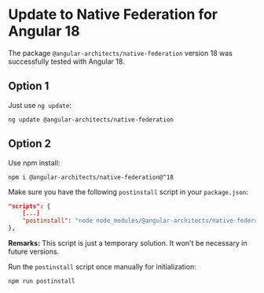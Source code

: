 # Update to Native Federation for Angular 18

The package `@angular-architects/native-federation` version 18 was successfully tested with Angular 18.

## Option 1

Just use `ng update`:

```
ng update @angular-architects/native-federation
```

## Option 2

Use npm install:

```
npm i @angular-architects/native-federation@^18
```

Make sure you have the following `postinstall` script in your `package.json`:

```json
"scripts": {
    [...]
    "postinstall": "node node_modules/@angular-architects/native-federation/src/patch-angular-build.js"
},
```

**Remarks:** This script is just a temporary solution. It won't be necessary in future versions. 

Run the `postinstall` script once manually for initialization:

```
npm run postinstall
```
